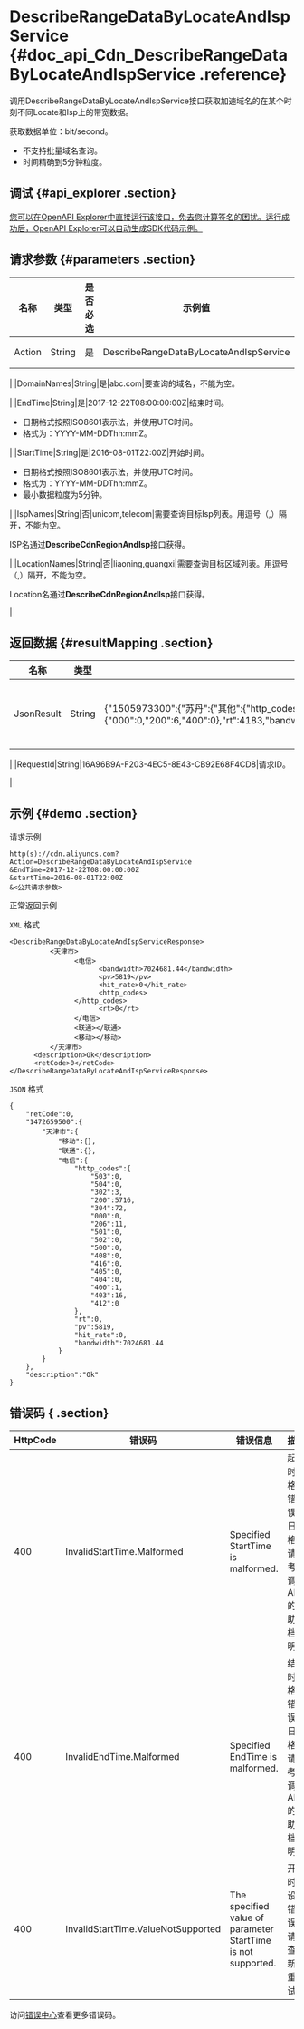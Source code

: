 # DescribeRangeDataByLocateAndIspService {#doc_api_Cdn_DescribeRangeDataByLocateAndIspService .reference}

调用DescribeRangeDataByLocateAndIspService接口获取加速域名的在某个时刻不同Locate和Isp上的带宽数据。

获取数据单位：bit/second。

-   不支持批量域名查询。
-   时间精确到5分钟粒度。

## 调试 {#api_explorer .section}

[您可以在OpenAPI Explorer中直接运行该接口，免去您计算签名的困扰。运行成功后，OpenAPI Explorer可以自动生成SDK代码示例。](https://api.aliyun.com/#product=Cdn&api=DescribeRangeDataByLocateAndIspService&type=RPC&version=2014-11-11)

## 请求参数 {#parameters .section}

|名称|类型|是否必选|示例值|描述|
|--|--|----|---|--|
|Action|String|是|DescribeRangeDataByLocateAndIspService|操作接口名，系统规定参数。取值：**DescribeRangeDataByLocateAndIspService**。

 |
|DomainNames|String|是|abc.com|要查询的域名，不能为空。

 |
|EndTime|String|是|2017-12-22T08:00:00:00Z|结束时间。

 -   日期格式按照ISO8601表示法，并使用UTC时间。
-   格式为：YYYY-MM-DDThh:mmZ。

 |
|StartTime|String|是|2016-08-01T22:00Z|开始时间。

 -   日期格式按照ISO8601表示法，并使用UTC时间。
-   格式为：YYYY-MM-DDThh:mmZ。
-   最小数据粒度为5分钟。

 |
|IspNames|String|否|unicom,telecom|需要查询目标Isp列表。用逗号（,）隔开，不能为空。

 ISP名通过**DescribeCdnRegionAndIsp**接口获得。

 |
|LocationNames|String|否|liaoning,guangxi|需要查询目标区域列表。用逗号（,）隔开，不能为空。

 Location名通过**DescribeCdnRegionAndIsp**接口获得。

 |

## 返回数据 {#resultMapping .section}

|名称|类型|示例值|描述|
|--|--|---|--|
|JsonResult|String|\{"1505973300":\{"苏丹":\{"其他":\{"http\_codes":\{"000":0,"200":6,"400":0\},"rt":4183,"bandwidth":46639,"avg\_speed":7773,"pv":6,"hit\_rate":0.93,"request\_hit\_rate":0.66\}\}\}\}|json格式的返回结果。

 |
|RequestId|String|16A96B9A-F203-4EC5-8E43-CB92E68F4CD8|请求ID。

 |

## 示例 {#demo .section}

请求示例

``` {#request_demo}
http(s)://cdn.aliyuncs.com?Action=DescribeRangeDataByLocateAndIspService
&EndTime=2017-12-22T08:00:00:00Z
&startTime=2016-08-01T22:00Z
&<公共请求参数>
```

正常返回示例

`XML` 格式

``` {#xml_return_success_demo}
<DescribeRangeDataByLocateAndIspServiceResponse>
		  <天津市>
			    <电信>
				      <bandwidth>7024681.44</bandwidth>
				      <pv>5819</pv>
				      <hit_rate>0</hit_rate>
				      <http_codes>
				</http_codes>
				      <rt>0</rt>
			    </电信>
			    <联通></联通>
			    <移动></移动>
		  </天津市>
	  <description>Ok</description>
	  <retCode>0</retCode>
</DescribeRangeDataByLocateAndIspServiceResponse>
```

`JSON` 格式

``` {#json_return_success_demo}
{
	"retCode":0,
	"1472659500":{
		"天津市":{
			"移动":{},
			"联通":{},
			"电信":{
				"http_codes":{
					"503":0,
					"504":0,
					"302":3,
					"200":5716,
					"304":72,
					"000":0,
					"206":11,
					"501":0,
					"502":0,
					"500":0,
					"408":0,
					"416":0,
					"405":0,
					"404":0,
					"400":1,
					"403":16,
					"412":0
				},
				"rt":0,
				"pv":5819,
				"hit_rate":0,
				"bandwidth":7024681.44
			}
		}
	},
	"description":"Ok"
}
```

## 错误码 { .section}

|HttpCode|错误码|错误信息|描述|
|--------|---|----|--|
|400|InvalidStartTime.Malformed|Specified StartTime is malformed.|起始时间格式错误。日期格式请参考所调用API的帮助文档说明。|
|400|InvalidEndTime.Malformed|Specified EndTime is malformed.|结束时间格式错误。日期格式请参考所调用API的帮助文档说明。|
|400|InvalidStartTime.ValueNotSupported|The specified value of parameter StartTime is not supported.|开始时间设置错误，请检查更新后重试。|

访问[错误中心](https://error-center.aliyun.com/status/product/Cdn)查看更多错误码。

